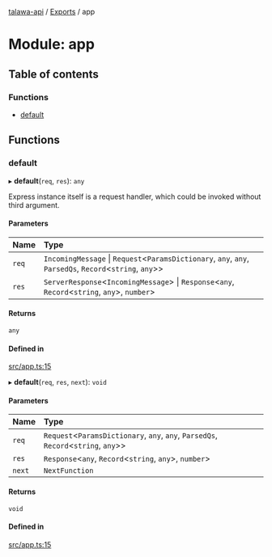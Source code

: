 [talawa-api](../README.md) / [Exports](../modules.md) / app

# Module: app

## Table of contents

### Functions

- [default](app.md#default)

## Functions

### default

▸ **default**(`req`, `res`): `any`

Express instance itself is a request handler, which could be invoked without
third argument.

#### Parameters

| Name | Type |
| :------ | :------ |
| `req` | `IncomingMessage` \| `Request`\<`ParamsDictionary`, `any`, `any`, `ParsedQs`, `Record`\<`string`, `any`\>\> |
| `res` | `ServerResponse`\<`IncomingMessage`\> \| `Response`\<`any`, `Record`\<`string`, `any`\>, `number`\> |

#### Returns

`any`

#### Defined in

[src/app.ts:15](https://github.com/PalisadoesFoundation/talawa-api/blob/3677888/src/app.ts#L15)

▸ **default**(`req`, `res`, `next`): `void`

#### Parameters

| Name | Type |
| :------ | :------ |
| `req` | `Request`\<`ParamsDictionary`, `any`, `any`, `ParsedQs`, `Record`\<`string`, `any`\>\> |
| `res` | `Response`\<`any`, `Record`\<`string`, `any`\>, `number`\> |
| `next` | `NextFunction` |

#### Returns

`void`

#### Defined in

[src/app.ts:15](https://github.com/PalisadoesFoundation/talawa-api/blob/3677888/src/app.ts#L15)
